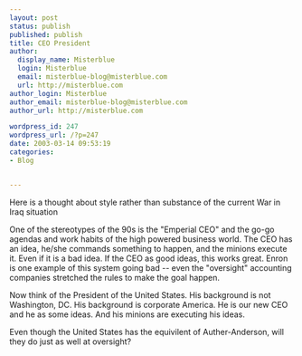 ```yaml
---
layout: post
status: publish
published: publish
title: CEO President
author:
  display_name: Misterblue
  login: Misterblue
  email: misterblue-blog@misterblue.com
  url: http://misterblue.com
author_login: Misterblue
author_email: misterblue-blog@misterblue.com
author_url: http://misterblue.com

wordpress_id: 247
wordpress_url: /?p=247
date: 2003-03-14 09:53:19
categories:
- Blog


---
```

<p>Here is a thought about style rather than substance of the current War in Iraq situation</p>
<p>
One of the stereotypes of the 90s is the "Emperial CEO" and the go-go agendas and work habits of the high powered business world.  The CEO has an idea, he/she commands something to happen, and the minions execute it.  Even if it is a bad idea.  If the CEO as good ideas, this works great.  Enron is one example of this system going bad -- even the "oversight" accounting companies stretched the rules to make the goal happen.
</p>
<p>
Now think of the President of  the United States.  His background is not Washington, DC.  His background is corporate America.  He is our new CEO and he as some ideas.  And his minions are executing his ideas.
</p>
<p>
Even though the United States has the equivilent of Auther-Anderson, will they do just as well at oversight?
</p>
